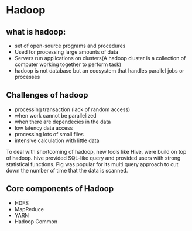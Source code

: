 # Hadoop

## what is hadoop: 
- set of open-source programs and procedures
- Used for processing large amounts of data
- Servers run applications on clusters(A hadoop cluster is a collection of computer working together to perform task)
- hadoop is not database but an ecosystem that handles parallel jobs or processes


## Challenges of hadoop

- processing transaction (lack of random access)
- when work cannot be parallelized
- when there are dependecies in the data 
- low latency data access
- processing lots of small files 
- intensive calculation with little data

To deal with shortcoming of hadoop, new tools like Hive, were build on top of hadoop. hive provided SQL-like query and provided users with strong statistical functions. Pig was popular for its multi query approach to cut down the number of time that the data is scanned. 


## Core components of Hadoop

- HDFS 
- MapReduce
- YARN
- Hadoop Common





